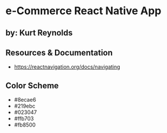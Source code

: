 # e-Commerce React Native App
## by: Kurt Reynolds

## Resources & Documentation
- https://reactnavigation.org/docs/navigating

## Color Scheme
- #8ecae6
- #219ebc
- #023047
- #ffb703
- #fb8500